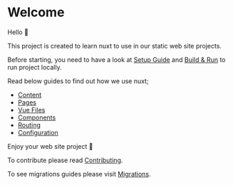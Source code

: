 # Welcome

Hello 👋

This project is created to learn nuxt to use in our static web site projects.

Before starting, you need to have a look at [Setup Guide](setup-guide.md) and
[Build & Run](build-and-run.md) to run project locally.

Read below guides to find out how we use nuxt;

- [Content](content.md)
- [Pages](pages.md)
- [Vue Files](vue-files.md)
- [Components](components.md)
- [Routing](routing.md)
- [Configuration](configuration.md)

Enjoy your web site project 🤗

To contribute please read [Contributing](CONTRIBUTING.md).

To see migrations guides please visit [Migrations](migrations.md).
